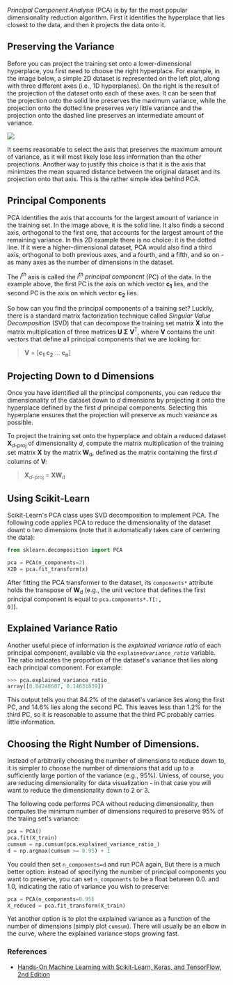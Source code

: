 _Principal Component Analysis_ (PCA) is by far the most popular dimensionality reduction algorithm. First it identifies the hyperplace that lies closest to the data, and then it projects the data onto it.

## Preserving the Variance

Before you can project the training set onto a lower-dimensional hyperplace, you first need to choose the right hyperplace. For example, in the image below, a simple 2D dataset is represented on the left plot, along with three different axes (i.e., 1D hyperplanes). On the right is the result of the projection of the dataset onto each of these axes. It can be seen that the projection onto the solid line preserves the maximum variance, while the projection onto the dotted line preserves very little variance and the projection onto the dashed line preserves an intermediate amount of variance.

![](https://raw.githubusercontent.com/brombaut/articles-authored/main/assets/images/principal_component_analysis/selecting_subspace_to_project_on.png)

It seems reasonable to select the axis that preserves the maximum amount of variance, as it will most likely lose less information than the other projections. Another way to justify this choice is that it is the axis that minimizes the mean squared distance between the original dataset and its projection onto that axis. This is the rather simple idea behind PCA.

## Principal Components

PCA identifies the axis that accounts for the largest amount of variance in the training set. In the image above, it is the solid line. It also finds a second axis, orthogonal to the first one, that accounts for the largest amount of the remaining variance. In this 2D example there is no choice: it is the dotted line. If it were a higher-dimensional dataset, PCA would also find a third axis, orthogonal to both previous axes, and a fourth, and a fifth, and so on - as many axes as the number of dimensions in the dataset.

The _i<sup>th</sup>_ axis is called the _i<sup>th</sup> principal component_ (PC) of the data. In the example above, the first PC is the axis on which vector **c<sub>1</sub>** lies, and the second PC is the axis on which vector **c<sub>2</sub>** lies.

So how can you find the principal components of a training set? Luckily, there is a standard matrix factorization technique called _Singular Value Decomposition_ (SVD) that can decompose the training set matrix **X** into the matrix multiplication of three matrices **U** **Σ** **V**<sup>T</sup>, where **V** contains the unit vectors that define all principal components that we are looking for:

> **V** = [**c<sub>1</sub>** **c<sub>2</sub>** ... **c<sub>n</sub>**]

## Projecting Down to d Dimensions

Once you have identified all the principal components, you can reduce the dimensionality of the dataset down to _d_ dimensions by projecting it onto the hyperplace defined by the first _d_ principal components. Selecting this hyperplane ensures that the projection will preserve as much variance as possible.

To project the training set onto the hyperplace and obtain a reduced dataset **X**<sub>_d_-proj</sub> of dimensionality _d_, compute the matrix multiplication of the training set matrix **X** by the matrix **W**<sub>d</sub>, defined as the matrix containing the first _d_ columns of **V**:

> **X**<sub>_d_-proj</sub> = **XW**<sub>d</sub>

## Using Scikit-Learn

Scikit-Learn's PCA class uses SVD decomposition to implement PCA. The following code applies PCA to reduce the dimensionality of the dataset downt o two dimensions (note that it automatically takes care of centering the data):

```python
from sklearn.decomposition import PCA

pca = PCA(n_components=2)
X2D = pca.fit_transform(x)
```

After fitting the PCA transformer to the dataset, its <code>components*</code> attribute holds the transpose of **W**<sub>d</sub> (e.g., the unit vectore that defines the first principal component is equal to <code>pca.components*.T[:, 0]</code>).

## Explained Variance Ratio

Another useful piece of information is the _explained variance ratio_ of each principal component, available via the <code>explained*variance_ratio*</code> variable. The ratio indicates the proportion of the dataset's variance that lies along each principal component. For example:

```python
>>> pca.explained_variance_ratio_
array([0.84248607, 0.14631839])
```

This output tells you that 84.2% of the dataset's variance lies along the first PC, and 14.6% lies along the second PC. This leaves less than 1.2% for the third PC, so it is reasonable to assume that the third PC probably carries little information.

## Choosing the Right Number of Dimensions.

Instead of arbitrarily choosing the number of dimensions to reduce down to, it is simpler to choose the number of dimensions that add up to a sufficiently large portion of the variance (e.g., 95%). Unless, of course, you are reducing dimensionality for data visualization - in that case you will want to reduce the dimensionality down to 2 or 3.

The following code performs PCA without reducing dimensionality, then computes the minimum number of dimensions required to preserve 95% of the traiing set's variance:

```python
pca = PCA()
pca.fit(X_train)
cumsum = np.cumsum(pca.explained_variance_ratio_)
d = np.argmax(cumsum >= 0.95) + 1
```

You could then set <code>n_components=d</code> and run PCA again, But there is a much better option: instead of specifying the number of principal components you want to preserve, you can set <code>n_components</code> to be a float between 0.0. and 1.0, indicating the ratio of variance you wish to preserve:

```python
pca = PCA(n_components=0.95)
X_reduced = pca.fit_transform(X_train)
```

Yet another option is to plot the explained variance as a function of the number of dimensions (simply plot <code>cumsum</code>). There will usually be an elbow in the curve, where the explained variance stops growing fast.

### References

- [Hands-On Machine Learning with Scikit-Learn, Keras, and TensorFlow, 2nd Edition](https://www.oreilly.com/library/view/hands-on-machine-learning/9781492032632/)
